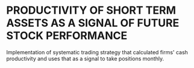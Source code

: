 # PRODUCTIVITY OF SHORT TERM ASSETS AS A SIGNAL OF FUTURE STOCK PERFORMANCE

Implementation of systematic trading strategy that calculated firms' cash productivity and uses that as a signal to take positions monthly.

